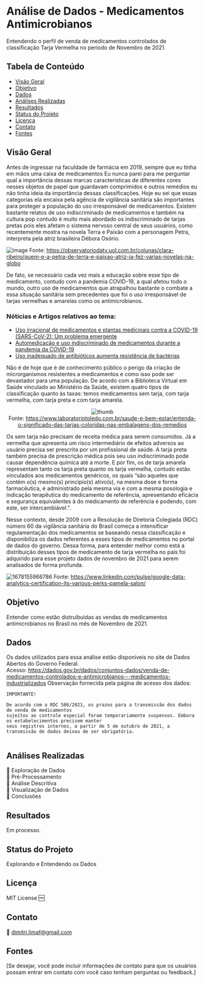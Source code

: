 # Análise de Dados - Medicamentos Antimicrobianos

Entendendo o perfil de venda de medicamentos controlados de classificação Tarja Vermelha no período de Novembro de 2021.

## Tabela de Conteúdo

- [Visão Geral](#visão-geral)
- [Objetivo](#objetivo)
- [Dados](#dados)
- [Análises Realizadas](#análises-realizadas)
- [Resultados](#resultados)
- [Status do Projeto](#status-do-projeto)
- [Licença](#licença)
- [Contato](#contato)
- [Fontes](#fontes)

## Visão Geral

<p>Antes de  ingressar na faculdade de farmácia em 2019, sempre que eu tinha em mãos uma caixa de medicamentos  Eu nunca parei para me perguntar qual a importância dessas marcas características de diferentes cores nesses objetos de papel que guardavam comprimidos e outros remédios eu não tinha ideia da importância dessas classificações. Hoje eu sei  que essas categorias ela encaixa pela agência de vigilância sanitária são importantes para proteger a população do uso irresponsável de medicamentos. Existem bastante relatos de uso indiscriminado de medicamentos e também na cultura pop contudo é muito mais abordado os indiscriminado de tarjas pretas pois eles afetam o sistema nervoso central de seus usuários, como recentemente mostra na novela Terra e Paixão com a personagem Petra, interpreta pela atriz brasileira Débora Osório. </p>

![image](https://github.com/dimitriribeiro/medicamento-antimicrobianos/assets/108006649/1f1c4dbe-6ff5-48b4-ba1d-b1b237ee1719)
Fonte: https://observatoriodatv.uol.com.br/colunas/clara-ribeiro/quem-e-a-petra-de-terra-e-paixao-atriz-ja-fez-varias-novelas-na-globo

<p>De fato, se necessário cada vez mais a educação sobre esse tipo de medicamento, contudo com a pandemia COVID-19, a qual afetou todo o mundo, outro uso de medicamentos que atrapalhou bastante o combate a essa situação sanitária sem precedentes que foi o uso irresponsável de  tarjas vermelhas e amarelas como os antimicrobianos.</p>

### Nóticias e Artigos relativos ao tema:
- [Uso irracional de medicamentos e plantas medicinais contra a COVID-19 (SARS-CoV-2): Um problema emergente](https://www.bjhp.crfmg.org.br/crfmg/article/view/102)
- [Automedicação e uso indiscriminado de medicamentos durante a pandemia da COVID-19](https://www.scielo.br/j/csp/a/tTzxtM86YwzCwBGnVBHKmrQ)
- [Uso inadequado de antibióticos aumenta resistência de bactérias](https://agenciabrasil.ebc.com.br/saude/noticia/2019-11/uso-inadequado-de-antibioticos-aumenta-resistencia-de-bacterias)

<p>Não é de hoje que é de conhecimento público o perigo da criação de microrganismos resistentes a medicamentos e como isso pode ser devastador para uma população.
De acordo com a Biblioteca Virtual em Saúde vinculado ao Ministério da Saúde, existem quatro tipos de classificação quanto às taxas:  temos medicamentos sem tarja, com tarja vermelha, com tarja preta e com tarja amarela.</p>

<center>
  
  ![thumb](https://github.com/dimitriribeiro/medicamento-antimicrobianos/assets/108006649/208affec-8787-4d67-bf4b-1cb7b6f22a73)<br>
  Fonte: https://www.laboratoriotoledo.com.br/saude-e-bem-estar/entenda-o-significado-das-tarjas-coloridas-nas-embalagens-dos-remedios
  
</center>


<p>Os sem tarja  não precisam de receita médica para serem consumidos. Já a vermelha que apresenta um risco intermediário de efeitos adversos ao usuário precisa ser prescrita por um profissional de saúde. A tarja preta também precisa de prescrição médica pois seu uso indiscriminado pode causar dependência química até a morte. E por fim,  os de tarja amarela representam tanto os tarja preta quanto os tarja vermelha, contudo estão vinculados aos medicamentos genéricos, os quais “são aqueles que contém o(s) mesmo(s) princípio(s) ativo(s), na mesma dose e forma farmacêutica, é administrado pela mesma via e com a mesma posologia e indicação terapêutica do medicamento de referência, apresentando eficácia e segurança equivalentes à do medicamento de referência e podendo, com este, ser intercambiável.”.</p>
<p>Nesse contexto, desde 2009 com a Resolução de Diretoria Colegiada (RDC) número 60 da vigilância sanitária do Brasil começa a intensificar regulamentação dos medicamentos se baseando nessa classificação e disponibiliza os dados referentes a esses tipos de medicamentos no portal de dados do governo. Dessa forma, para entender melhor como está a distribuição desses tipos de medicamento de tarja vermelha no país foi adquirido para esse projeto dados de novembro de 2021 para serem analisados de forma profunda.</p>


![1678155966786](https://github.com/dimitriribeiro/medicamento-antimicrobianos/assets/108006649/99095649-a494-4539-b8b2-eaf1058526c6)
Fonte: https://www.linkedin.com/pulse/google-data-analytics-certification-its-various-perks-pamela-salon/


## Objetivo

Entender como estão distruíbuidas as vendas de medicamentos antimicrobianos no Brasil no mês de Novembro de 2021.

## Dados

Os dados utilizados para essa análise estão disponíveis no site de Dados Abertos do Governo Federal.<br>
Acesso: https://dados.gov.br/dados/conjuntos-dados/venda-de-medicamentos-controlados-e-antimicrobianos---medicamentos-industrializados
Observação fornecida pela página de acesso dos dados:<br>

```
IMPORTANTE!

De acordo com a RDC 586/2021, os prazos para a transmissão dos dados de venda de medicamentos
sujeitos ao controle especial foram temporariamente suspensos. Embora os estabelecimentos precisem manter
seus registros internos, a partir de 5 de outubro de 2021, a transmissão de dados deixou de ser obrigatória.


```

## Análises Realizadas

🔲 Exploração de Dados<br>
🔲 Pré-Processamento<br>
🔲 Análise Descritiva<br>
🔲 Visualização de Dados<br>
🔲 Conclusões

## Resultados

Em processo.

## Status do Projeto

Explorando e Entendendo os Dados

## Licença

MIT License 🆓

## Contato

📧 dimitri.limaf@gmail.com

## Fontes

[Se desejar, você pode incluir informações de contato para que os usuários possam entrar em contato com você caso tenham perguntas ou feedback.]

